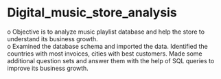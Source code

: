 # Digital_music_store_analysis
o	Objective is to analyze music playlist database and help the store to understand its business growth.  
o	Examined the database schema and imported the data. Identified the countries with most invoices, cities with best customers. Made some additional question sets and answer them with the help of SQL queries to improve its business growth.
